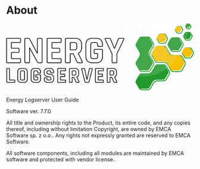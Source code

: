 # About

![](/media_base/image1.png)

Energy Logserver User Guide

Software ver. 7.7.0

All title and ownership rights to the Product, its entire code, and any copies thereof, including without limitation Copyright, are owned by EMCA Software sp. z o.o.. Any rights not expressly granted are reserved to EMCA Software.  

All software components, including all modules are maintained by EMCA software and protected with vendor license..
